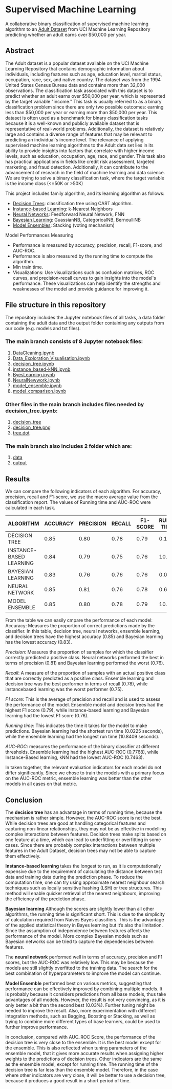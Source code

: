 # Supervised Machine Learning

A collaborative binary classification of supervised machine learning algorithm to an [Adult Dataset](https://archive.ics.uci.edu/dataset/2/adult) from UCI Machine Learning Repository predicting whether an adult earns over $50,000 per year.

## Abstract
The Adult dataset is a popular dataset available on the UCI Machine Learning Repository that contains
demographic information about individuals, including features such as age, education level, marital status,
occupation, race, sex, and native country. The dataset was from the 1994 United States Census Bureau data and
contains more than 32,000 observations.
The classification task associated with this dataset is to predict whether an adult earns over $50,000 per year,
which is represented by the target variable "income." This task is usually referred to as a binary classification
problem since there are only two possible outcomes: earning less than $50,000 per year or earning more than
$50,000 per year.
This dataset is often used as a benchmark for binary classification tasks because it is a well-known and publicly
available dataset that is representative of real-world problems. Additionally, the dataset is relatively large and
contains a diverse range of features that may be relevant to predicting an individual's income level.
The relevance of applying supervised machine learning algorithms to the Adult data set lies in its ability to provide
insights into factors that correlate with higher income levels, such as education, occupation, age, race, and gender.
This task also has practical applications in fields like credit risk assessment, targeted marketing, and fraud
detection. Additionally, it can contribute to the advancement of research in the field of machine learning and data
science.
We are trying to solve a binary classification task, where the target variable is the income class (<=50K or >50K)

This project includes family algorithm, and its learning algorithm as follows:

- [Decision Trees](https://github.com/AlinZohari/ML-Adult/blob/main/decision_tree.ipynb): classification tree using CART algorithm. 
- [Instance-based Learning](https://github.com/AlinZohari/ML-Adult/blob/main/instance_based-kNN.ipynb): k-Nearest Neighbors 
- [Neural Networks](https://github.com/AlinZohari/ML-Adult/blob/main/NeuralNetwork.ipynb): Feedforward Neural Network, FNN 
- [Bayesian Learning](https://github.com/AlinZohari/ML-Adult/blob/main/ByesLearning.ipynb): GuassianNB, CategoricalNB, BernoulliNB 
- [Model Ensembles](https://github.com/AlinZohari/ML-Adult/blob/main/model_ensemble.ipynb): Stacking (voting mechanism)

Model Performances Measuring

- Performance is measured by accuracy, precision, recall, F1-score, and AUC-ROC.
- Performance is also measured by the running time to compute the algorithm.
- Min train time.
- Visualizations: Use visualizations such as confusion matrices, ROC curves, and precision-recall
curves to gain insights into the model's performance. These visualizations can help identify the
strengths and weaknesses of the model and provide guidance for improving it.

## File structure in this repository
The repository includes the Jupyter notebook files of all tasks, a data folder containing the adult data and the
output folder containing any outputs from our code (e.g. models and txt files).
### The main branch consists of 8 Jupyter notebook files:
  1. [DataCleaning.ipynb](https://github.com/AlinZohari/ML-Adult/blob/main/DataCleaning.ipynb)
  2. [Data_Exploration_Visualisation.ipynb](https://github.com/AlinZohari/ML-Adult/blob/main/DataCleaning.ipynb)
  3. [decision_tree.ipynb](https://github.com/AlinZohari/ML-Adult/blob/main/decision_tree.ipynb)
  4. [instance_based-kNN.ipynb](https://github.com/AlinZohari/ML-Adult/blob/main/instance_based-kNN.ipynb)
  5. [ByesLearning.ipynb](https://github.com/AlinZohari/ML-Adult/blob/main/ByesLearning.ipynb)
  6. [NeuralNewwork.ipynb](https://github.com/AlinZohari/ML-Adult/blob/main/NeuralNetwork.ipynb)
  7. [model_ensemble.ipynb](https://github.com/AlinZohari/ML-Adult/blob/main/model_ensemble.ipynb)
  8. [model_comparison.ipynb](https://github.com/AlinZohari/ML-Adult/blob/main/model_comparison.ipynb)
### Other files in the main branch includes files needed by decision_tree.ipynb:
  1. [decision_tree](https://github.com/AlinZohari/ML-Adult/blob/main/decision_tree)
  2. [decision_tree.png](https://github.com/AlinZohari/ML-Adult/blob/main/decision_tree.png)
  3. [tree.dot](https://github.com/AlinZohari/ML-Adult/blob/main/tree.dot)
### The main branch also includes 2 folder which are:
  1. [data](https://github.com/AlinZohari/ML-Adult/tree/main/data)
  2. [output](https://github.com/AlinZohari/ML-Adult/tree/main/output)

## Results
We can compare the following indicators of each algorithm. For accuracy, precision, recall and F1-score, we use
the macro average value from the classification report. The values of Running time and AUC-ROC were
calculated in each task.

| ALGORITHM              | ACCURACY | PRECISION | RECALL | F1-SCORE | RUNNING TIME (s) | AUC-ROC |
|------------------------|----------|-----------|--------|----------|------------------|---------|
| DECISION TREE          | 0.85     | 0.80      | 0.78   | 0.79     | 0.1007           | 0.7465  |
| INSTANCE-BASED LEARNING| 0.84     | 0.79      | 0.75   | 0.76     | 10.6831          | 0.7463  |
| BAYESIAN LEARNING      | 0.83     | 0.76      | 0.76   | 0.76     | 0.0225           | 0.7647  |
| NEURAL NETWORK         | 0.85     | 0.81      | 0.76   | 0.78     | 0.6456           | 0.7554  |
| MODEL ENSEMBLE         | 0.85     | 0.80      | 0.78   | 0.79     | 10.8409          | 0.7768  |

From the table we can easily cmpare the performance of each model:
Accuracy: Measures the proportion of correct predictions made by the classifier. In this table, decision tree,
neural networks, ensemble learning, and decision trees have the highest accuracy (0.85) and Bayesian learning
has the lowest accuracy (0.83).

*Precision*: Measures the proportion of samples for which the classifier correctly predicted a positive class. Neural
networks performed the best in terms of precision (0.81) and Bayesian learning performed the worst (0.76).

*Recall*: A measure of the proportion of samples with an actual positive class that are correctly predicted as a
positive class. Ensemble learning and decision tree was the best performer in terms of recall (0.78), while instancebased
learning was the worst performer (0.75).

*F1 score*: This is the average of precision and recall and is used to assess the performance of the model. Ensemble
model and decision trees had the highest F1 score (0.79), while instance-based learning and Bayesian learning
had the lowest F1 score (0.76).

*Running time*: This indicates the time it takes for the model to make predictions. Bayesian learning had the
shortest run time (0.0225 seconds), while the ensemble learning had the longest run time (10.8409 seconds).

*AUC-ROC*: measures the performance of the binary classifier at different thresholds. Ensemble learning had the
highest AUC-ROC (0.7768), while Instance-Based learning, kNN had the lowest AUC-ROC (0.7463).

In taken together, the relevant evaluation indicators for each model do not differ significantly. Since we chose to
train the models with a primary focus on the AUC-ROC metric, ensemble learning was better than the other
models in all cases on that metric.

## Conclusion

The **decision tree** has an advantage in terms of running time, because the mechanism is rather simple. However,
the AUC-ROC score is not the best. While decision trees are good at handling categorical features and capturing
non-linear relationships, they may not be as effective in modelling complex interactions between features.
Decision trees make splits based on one feature at a time, which can lead to underfitting or overfitting in some
cases. Since there are probably complex interactions between multiple features in the Adult Dataset, decision
trees may not be able to capture them effectively.

**Instance-based learning** takes the longest to run, as it is computationally expensive due to the requirement of
calculating the distance between test data and training data during the prediction phase. To reduce the computation
time, one can try using approximate nearest neighbour search techniques such as locally sensitive hashing (LSH)
or tree structures. This method will enable quicker retrieval of the nearest neighbours, improving the efficiency
of the prediction phase.

**Bayesian learning** Although the scores are slightly lower than all other algorithms, the running time is significant
short. This is due to the simplicity of calculation required from Naives Bayes classifiers. This is the advantage of
the applied statistical theory in Bayes learning but it’s also the limitation. Since the assumption of independence
between features affects the performance of the model. More complex Bayesian models such as Bayesian
networks can be tried to capture the dependencies between features.

The **neural network** performed well in terms of accuracy, precision and F1 scores, but the AUC-ROC was
relatively low. This may be because the models are still slightly overfitted to the training data. The search for the
best combination of hyperparameters to improve the model can continue.

**Model Ensemble** performed best on various metrics, suggesting that performance can be effectively improved
by combining multiple models. It is probably because it considers predictions from all base models, thus take
advantages of all models. However, the result is not very convincing, as it is only better a bit than the second best
(0.03%). Further tuning might be needed to improve the result. Also, more experimentation with different
integration methods, such as Bagging, Boosting or Stacking, as well as trying to combine more different types of
base learners, could be used to further improve performance.

In conclusion, compared with AUC_ROC Score, the performance of the decision tree is very close to the ensemble.
It is the best model except for the ensemble. This is also reflected when tuning parameters of the ensemble model,
that it gives more accurate results when assigning higher weights to the predictions of decision trees. Other
indicators are the same as the ensemble model, except for running time. The running time of the decision tree is
far less than the ensemble model. Therefore, in the case where other indicators are very close, it will be better to
use a decision tree, because it produces a good result in a short period of time.


